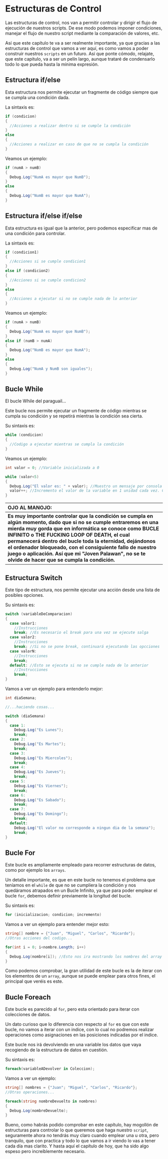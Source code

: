 # Estructuras de Control

Las estructuras de control, nos van a permitir controlar y dirigir el flujo de ejecución de nuestros scripts. De ese modo podemos imponer condiciones, manejar el flujo de nuestro script mediante la comparación de valores, etc.

Así que este capítulo te va a ser realmente importante, ya que gracias a las estructuras de control que vamos a ver aquí, es como vamos a poder construir nuestros `scripts` en un futuro. Así que ponte cómodo, relajate, que este capitulo, va a ser un pelín largo, aunque trataré de condensarlo todo lo que pueda hasta la mínima expresión.

  ## Estructura if/else
  
  Esta estructura nos permite ejecutar un fragmente de código siempre que se cumpla una condición dada.
  
  La sintaxis es:
  
  ```c#
  if (condicion)
  {
    //Acciones a realizar dentro si se cumple la condición
  }
  else
  {
    //Acciones a realizar en caso de que no se cumpla la condición
  }
  ```
  
  Veamos un ejemplo:
  
  ```c#
  if (numA > numB)
  {
    Debug.Log("NumA es mayor que NumB");
  }
  else
  {
    Debug.Log("NumB es mayor que NumA");
  }
  ```

  ## Estructura if/else if/else
  
  Esta estructura es igual que la anterior, pero podemos especificar mas de una condición para controlar.
  
  La sintaxis es:
  
  ```c#
  if (condicion1)
  {
    //Acciones si se cumple condicion1
  }
  else if (condicion2)
  {
    //Acciones si se cumple condicion2
  }
  else
  {
    //Acciones a ejecutar si no se cumple nada de lo anterior
  }
  ```
  
  Veamos un ejemplo:
  
  ```c#
  if (numA > numB)
  {
    Debug.Log("NumA es mayor que NumB");
  }
  else if (numB > numA)
  {
    Debug.Log("NumB es mayor que NumA");
  }
  else
  {
    Debug.Log("NumA y NumB son iguales");
  }
  ```

  ## Bucle While
  
  El bucle While del paraguail...
  
  Este bucle nos permite ejecutar un fragmente de código mientras se cumpla su condición y se repetirá mientras la condición sea cierta.
  
  Su sintaxis es:
  
  ```c#
  while (condicion)
  {
    //Codigo a ejecutar mientras se cumpla la condición
  }
  ```
  
  Veamos un ejemplo:
  
  ```c#
  int valor = 0; //Variable inicializada a 0
  
  while (valor<5)
  {
    Debug.Log("El valor es: " + valor); //Muestro un mensaje por consola indicando cuanto vale la variable mientras la condición del while sea cierta
    valor++; //Incremento el valor de la variable en 1 unidad cada vez. Cuando llegue a 5 se dejará de cumplir la condición y saldrá del bucle.
  }
  ```

  | **OJO AL MANOJO:** |
  |:---|
  | **Es muy importante controlar que la condición se cumpla en algún momento, dado que si no se cumple entraremos en una mierda muy gorda que en informática se conoce como BUCLE INFINITO o THE FUCKING LOOP OF DEATH, el cual permanecerá dentro del bucle toda la eternidad, dejándonos el  ordenador bloqueado, con el consiguiente fallo de nuestro juego o aplicación. Así que mi "Joven Palawan", no se te olvide de hacer que se cumpla la condición.** |

  ## Estructura Switch
  
  Este tipo de estructura, nos permite ejecutar una acción desde una lista de posibles opciones.
  
  Su sintaxis es:
  
  ```c#
  switch (variableDeComparacion)
  {
    case valor1:
      //Instrucciones
      break; //Es necesario el break para una vez se ejecute salga
    case valor2:
      //Instrucciones
      break; //Si no se pone break, continuará ejecutando las opcciones
    case valorN:
      //Instrucciones
      break;
    default: //Esto se ejecuta si no se cumple nada de lo anterior
      //Instrucciones
      break;
  }
  ```

  Vamos a ver un ejemplo para entenderlo mejor:
  
  ```c#
  int diaSemana;
  
  //...haciendo cosas...
  
  switch (diaSemana)
  {
    case 1:
      Debug.Log("Es Lunes");
      break;
    case 2:
      Debug.Log("Es Martes");
      break;
    case 3:
      Debug.Log("Es Miercoles");
      break;
    case 4:
      Debug.Log("Es Jueves");
      break;
    case 5:
      Debug.Log("Es Viernes");
      break;
    case 6:
      Debug.Log("Es Sabado");
      break;
    case 7:
      Debug.Log("Es Domingo");
      break;
    default:
      Debug.Log("El valor no corresponde a ningun dia de la semana");
      break;
  }
  ```

  ## Bucle For
  
  Este bucle es ampliamente empleado para recorrer estructuras de datos, como por ejemplo los `arrays`.
  
  Un detalle importante, es que en este bucle no tenemos el problema que teníamos en el `while` de que no se cumpliera la condición y nos quedáramos atrapados en un Bucle Infinito, ya que para poder emplear el bucle `for`, debemos definir previamente la longitud del bucle.
  
  Su sintaxis es:
  
  ```c#
  for (inicializacion; condicion; incremento)
  ```
  
  Vamos a ver un ejemplo para entender mejor esto:
  
  ```c#
  string[] nombre = {"Juan", "Miguel", "Carlos", "Ricardo"};
  //Otras acciones del codigo...
  
  for(int i = 0; i<nombre.Length; i++)
  {
    Debug.Log(nombre[i]); //Esto nos ira mostrando los nombres del array por pantalla.
  }
  ```
  
  Como podemos comprobar, la gran utilidad de este bucle es la de iterar con los elementos de un `array`, aunque se puede emplear para otros fines, el principal que veréis es este.

  ## Bucle Foreach

  Este bucle es parecido al `for`, pero esta orientado para iterar con colecciones de datos.

  Un dato curioso que lo diferencia con respecto al `for` es que con este bucle, no vamos a iterar con un indice, con lo cual no podremos realizar operaciones como asignaciones en las posiciones indicadas por el indice.
  
  Este bucle nos irá devolviendo en una variable los datos que vaya recogiendo de la estructura de datos en cuestión.
  
  Su sintaxis es:
  
  ```c#
  foreach(variableADevolver in Coleccion);
  ```
  
  Vamos a ver un ejemplo:
  
  ```c#
  string[] nombres = {"Juan"; "Miguel", "Carlos", "Ricardo"};
  //Otras operaciones...
  
  foreach(string nombreDevuelto in nombres)
  {
    Debug.Log(nombreDevuelto);
  }
  ```

Bueno, como habrás podido comprobar en este capítulo, hay mogollón de estructuras para controlar lo que queremos que haga nuestro `script`, seguramente ahora no tendrás muy claro cuando emplear una u otra, pero tranquilo, que con practica y todo lo que vamos a ir viendo lo vas a tener cada día mas clarito. Y hasta aquí el capítulo de hoy, que ha sido algo espeso pero increíblemente necesario.
